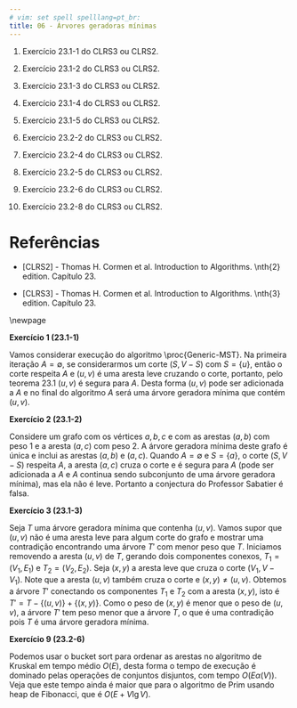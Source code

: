 ```yaml
---
# vim: set spell spelllang=pt_br:
title: 06 - Árvores geradoras mínimas
---
```


1. Exercício 23.1-1 do CLRS3 ou CLRS2.

2. Exercício 23.1-2 do CLRS3 ou CLRS2.

3. Exercício 23.1-3 do CLRS3 ou CLRS2.

4. Exercício 23.1-4 do CLRS3 ou CLRS2.

5. Exercício 23.1-5 do CLRS3 ou CLRS2.

6. Exercício 23.2-2 do CLRS3 ou CLRS2. <!-- + !-->

7. Exercício 23.2-4 do CLRS3 ou CLRS2.

8. Exercício 23.2-5 do CLRS3 ou CLRS2.

9. Exercício 23.2-6 do CLRS3 ou CLRS2. <!-- + !-->

10. Exercício 23.2-8 do CLRS3 ou CLRS2. <!-- + !-->


# Referências

-   [CLRS2] - Thomas H. Cormen et al. Introduction to Algorithms. \nth{2} edition. Capítulo 23.

-   [CLRS3] - Thomas H. Cormen et al. Introduction to Algorithms. \nth{3} edition. Capítulo 23.


\newpage

**Exercício 1 (23.1-1)**

Vamos considerar execução do algoritmo \proc{Generic-MST}. Na primeira iteração $A = \emptyset$, se considerarmos um corte $(S, V - S)$ com $S = \{ u \}$, então o corte respeita $A$ e $(u, v)$ é uma aresta leve cruzando o corte, portanto, pelo teorema 23.1 $(u, v)$ é segura para $A$. Desta forma $(u, v)$ pode ser adicionada a $A$ e no final do algoritmo $A$ será uma árvore geradora mínima que contém $(u, v)$.


**Exercício 2 (23.1-2)**

Considere um grafo com os vértices $a, b, c$ e com as arestas $(a, b)$ com peso 1 e a aresta $(a, c)$ com peso 2. A árvore geradora mínima deste grafo é única e inclui as arestas $(a, b)$ e $(a, c)$. Quando $A = \emptyset$ e $S = \{ a \}$, o corte $(S, V - S)$ respeita $A$, a aresta $(a, c)$ cruza o corte e é segura para $A$ (pode ser adicionada a $A$ e $A$ continua sendo subconjunto de uma árvore geradora mínima), mas ela não é leve. Portanto a conjectura do Professor Sabatier é falsa.


**Exercício 3 (23.1-3)**

Seja $T$ uma árvore geradora mínima que contenha $(u, v)$. Vamos supor que $(u, v)$ não é uma aresta leve para algum corte do grafo e mostrar uma contradição encontrando uma árvore $T'$ com menor peso que $T$. Iniciamos removendo a aresta $(u, v)$ de $T$, gerando dois componentes conexos, $T_1 = (V_1, E_1)$ e $T_2 = (V_2, E_2)$. Seja $(x, y)$ a aresta leve que cruza o corte $(V_1, V - V_1)$. Note que a aresta $(u, v)$ também cruza o corte e $(x, y) \not = (u, v)$. Obtemos a árvore $T'$ conectando os componentes $T_1$ e $T_2$ com a aresta $(x, y)$, isto é $T' = T - \{ (u, v) \} + \{ (x, y) \}$. Como o peso de $(x, y)$ é menor que o peso de $(u, v)$, a árvore $T'$ tem peso menor que a árvore $T$, o que é uma contradição pois $T$ é uma árvore geradora mínima.


**Exercício 9 (23.2-6)**

Podemos usar o bucket sort para ordenar as arestas no algoritmo de Kruskal em tempo médio $O(E)$, desta forma o tempo de execução é dominado pelas operações de conjuntos disjuntos, com tempo $O(E \alpha(V))$. Veja que este tempo ainda é maior que para o algoritmo de Prim usando heap de Fibonacci, que é $O(E + V \lg V)$.
